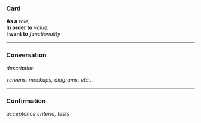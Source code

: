 ### Card

**As a** _role_,  
**In order to** _value_,  
**I want to** _functionality_

---

### Conversation

_description_

_screens, mockups, diagrams, etc..._

---

### Confirmation

_acceptance criteria, tests_